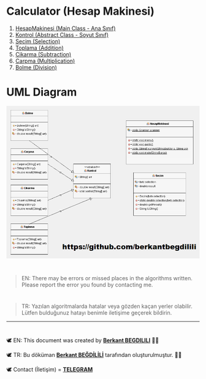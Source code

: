 # Calculator (Hesap Makinesi)

 1. [HesapMakinesi (Main Class - Ana Sınıf)](https://github.com/berkantbegdilili/JavaAlgorithms/blob/master/Calculator/HesapMakinesi.java "by BB")
 2. [Kontrol (Abstract Class - Soyut Sınıf)](https://github.com/berkantbegdilili/JavaAlgorithms/blob/master/Calculator/Kontrol.java "by BB")
 3. [Secim (Selection)](https://github.com/berkantbegdilili/JavaAlgorithms/blob/master/Calculator/Secim.java "by BB")
 4. [Toplama (Addition)](https://github.com/berkantbegdilili/JavaAlgorithms/blob/master/Calculator/Toplama.java "by BB")
 5. [Cikarma (Subtraction)](https://github.com/berkantbegdilili/JavaAlgorithms/blob/master/Calculator/Cikarma.java "by BB")
 6. [Carpma (Multiplication)](https://github.com/berkantbegdilili/JavaAlgorithms/blob/master/Calculator/Carpma.java "by BB")
 7. [Bolme (Division)](https://github.com/berkantbegdilili/JavaAlgorithms/blob/master/Calculator/Bolme.java "by BB")
 
 # UML Diagram
![CalculatorUML](https://github.com/berkantbegdilili/JavaAlgorithms/blob/master/Calculator/CalculatorUML.png) 


#
> EN: There may be errors or missed places in the algorithms written. Please report the error you found by contacting me.
#
> TR: Yazılan algoritmalarda hatalar veya gözden kaçan yerler olabilir. Lütfen bulduğunuz hatayı benimle iletişime geçerek bildirin.

________________________________
#
🕊 EN: This document was created by [**Berkant BEGDILILI**](https://www.linkedin.com/in/berkantbegdilili/ "LinkedIN: berkantbegdilili")  ✌🏼

🕊 TR: Bu döküman [**Berkant BEĞDİLİLİ**](https://www.linkedin.com/in/berkantbegdilili/ "LinkedIN: berkantbegdilili") tarafından oluşturulmuştur. ✌🏼

🕊 Contact (İletişim) = [**TELEGRAM**](https://t.me/berkantbegdilili/ "Telegram: @berkantbegdilili")




